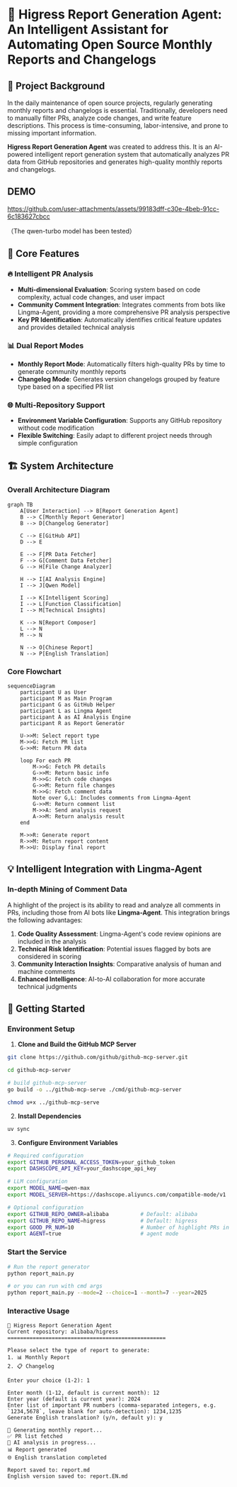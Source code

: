 # 🤖 Higress Report Generation Agent: An Intelligent Assistant for Automating Open Source Monthly Reports and Changelogs

## 📖 Project Background

In the daily maintenance of open source projects, regularly generating monthly reports and changelogs is essential. Traditionally, developers need to manually filter PRs, analyze code changes, and write feature descriptions. This process is time-consuming, labor-intensive, and prone to missing important information.

**Higress Report Generation Agent** was created to address this. It is an AI-powered intelligent report generation system that automatically analyzes PR data from GitHub repositories and generates high-quality monthly reports and changelogs.

## DEMO
https://github.com/user-attachments/assets/99183dff-c30e-4beb-91cc-6c183627cbcc

（The qwen-turbo model has been tested）

## 🎯 Core Features

### 🔥 Intelligent PR Analysis
- **Multi-dimensional Evaluation**: Scoring system based on code complexity, actual code changes, and user impact
- **Community Comment Integration**: Integrates comments from bots like Lingma-Agent, providing a more comprehensive PR analysis perspective
- **Key PR Identification**: Automatically identifies critical feature updates and provides detailed technical analysis

### 📊 Dual Report Modes
- **Monthly Report Mode**: Automatically filters high-quality PRs by time to generate community monthly reports
- **Changelog Mode**: Generates version changelogs grouped by feature type based on a specified PR list

### 🌐 Multi-Repository Support
- **Environment Variable Configuration**: Supports any GitHub repository without code modification
- **Flexible Switching**: Easily adapt to different project needs through simple configuration

## 🏗️ System Architecture

### Overall Architecture Diagram
```mermaid
graph TB
    A[User Interaction] --> B[Report Generation Agent]
    B --> C[Monthly Report Generator]
    B --> D[Changelog Generator]

    C --> E[GitHub API]
    D --> E

    E --> F[PR Data Fetcher]
    F --> G[Comment Data Fetcher]
    G --> H[File Change Analyzer]

    H --> I[AI Analysis Engine]
    I --> J[Qwen Model]

    I --> K[Intelligent Scoring]
    I --> L[Function Classification]
    I --> M[Technical Insights]

    K --> N[Report Composer]
    L --> N
    M --> N

    N --> O[Chinese Report]
    N --> P[English Translation]

```

### Core Flowchart
```mermaid
sequenceDiagram
    participant U as User
    participant M as Main Program
    participant G as GitHub Helper
    participant L as Lingma Agent
    participant A as AI Analysis Engine
    participant R as Report Generator

    U->>M: Select report type
    M->>G: Fetch PR list
    G->>M: Return PR data

    loop For each PR
        M->>G: Fetch PR details
        G->>M: Return basic info
        M->>G: Fetch code changes
        G->>M: Return file changes
        M->>G: Fetch comment data
        Note over G,L: Includes comments from Lingma-Agent
        G->>M: Return comment list
        M->>A: Send analysis request
        A->>M: Return analysis result
    end

    M->>R: Generate report
    R->>M: Return report content
    M->>U: Display final report
```

## 💡 Intelligent Integration with Lingma-Agent

### In-depth Mining of Comment Data

A highlight of the project is its ability to read and analyze all comments in PRs, including those from AI bots like **Lingma-Agent**. This integration brings the following advantages:

1. **Code Quality Assessment**: Lingma-Agent's code review opinions are included in the analysis
2. **Technical Risk Identification**: Potential issues flagged by bots are considered in scoring
3. **Community Interaction Insights**: Comparative analysis of human and machine comments
4. **Enhanced Intelligence**: AI-to-AI collaboration for more accurate technical judgments


## 🚀 Getting Started

### Environment Setup

1. **Clone and Build the GitHub MCP Server**
```bash
git clone https://github.com/github/github-mcp-server.git

cd github-mcp-server

# build github-mcp-server
go build -o ../github-mcp-serve ./cmd/github-mcp-server 

chmod u+x ../github-mcp-serve
```

2. **Install Dependencies**
```bash
uv sync
```

3. **Configure Environment Variables**
```bash
# Required configuration
export GITHUB_PERSONAL_ACCESS_TOKEN=your_github_token
export DASHSCOPE_API_KEY=your_dashscope_api_key

# LLM configuration
export MODEL_NAME=qwen-max
export MODEL_SERVER=https://dashscope.aliyuncs.com/compatible-mode/v1

# Optional configuration
export GITHUB_REPO_OWNER=alibaba          # Default: alibaba
export GITHUB_REPO_NAME=higress           # Default: higress
export GOOD_PR_NUM=10                     # Number of highlight PRs in monthly report
export AGENT=true                         # agent mode 
```

### Start the Service

```bash
# Run the report generator
python report_main.py

# or you can run with cmd args
python report_main.py --mode=2 --choice=1 --month=7 --year=2025
```

### Interactive Usage

```
🤖 Higress Report Generation Agent
Current repository: alibaba/higress
==================================================

Please select the type of report to generate:
1. 📊 Monthly Report
2. 📋 Changelog

Enter your choice (1-2): 1

Enter month (1-12, default is current month): 12
Enter year (default is current year): 2024
Enter list of important PR numbers (comma-separated integers, e.g. `1234,5678`, leave blank for auto-detection): 1234,1235
Generate English translation? (y/n, default y): y

🔄 Generating monthly report...
✅ PR list fetched
🤖 AI analysis in progress...
📊 Report generated
🌐 English translation completed

Report saved to: report.md
English version saved to: report.EN.md
``` 